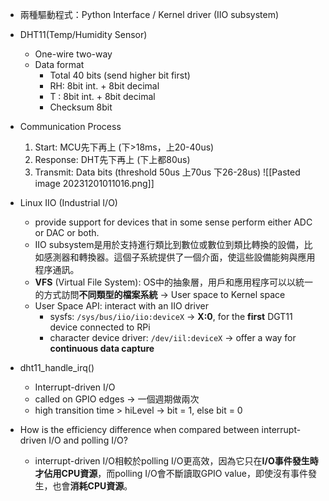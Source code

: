 * 兩種驅動程式：Python Interface / Kernel driver (IIO subsystem)
* DHT11(Temp/Humidity Sensor)
	* One-wire two-way
	* Data format
		* Total 40 bits (send higher bit first)
		* RH: 8bit int. + 8bit decimal
		* T   : 8bit int. + 8bit decimal
		* Checksum 8bit
* Communication Process
	1. Start: MCU先下再上 (下>18ms，上20-40us)
	2. Response: DHT先下再上 (下上都80us)
	3. Transmit: Data bits (threshold 50us 上70us 下26-28us)
![[Pasted image 20231201011016.png]]

* Linux IIO (Industrial I/O)
	* provide support for devices that in some sense perform either ADC or DAC or both.
	* IIO subsystem是用於支持進行類比到數位或數位到類比轉換的設備，比如感測器和轉換器。這個子系統提供了一個介面，使這些設備能夠與應用程序通訊。
	* **VFS** (Virtual File System): OS中的抽象層，用戶和應用程序可以以統一的方式訪問**不同類型的檔案系統** → User space to Kernel space
	* User Space API: interact with an IIO driver
		* sysfs: `/sys/bus/iio/iio:deviceX` → **X:0**, for the **first** DGT11 device connected to RPi
		* character device driver: `/dev/iil:deviceX` → offer a way for **continuous data capture**
* dht11_handle_irq()
	* Interrupt-driven I/O
	* called on GPIO edges → 一個週期做兩次
	* high transition time > hiLevel → bit = 1, else bit = 0
* How is the efficiency difference when compared between interrupt-driven I/O and polling I/O?
	* interrupt-driven I/O相較於polling I/O更高效，因為它只在**I/O事件發生時才佔用CPU資源**，而polling I/O會不斷讀取GPIO value，即使沒有事件發生，也會**消耗CPU資源**。